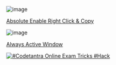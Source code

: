 ![image](https://user-images.githubusercontent.com/61316762/186152375-9ef8dc1d-828f-4279-9cf4-3fa07bd7c38e.png)

[Absolute Enable Right Click & Copy](https://chrome.google.com/webstore/detail/absolute-enable-right-cli/jdocbkpgdakpekjlhemmfcncgdjeiika)

![image](https://user-images.githubusercontent.com/61316762/186152626-f205a7e7-db61-478b-af1c-f68bf4a1ca54.png)

[Always Active Window](https://chrome.google.com/webstore/detail/always-active-window-alwa/ehllkhjndgnlokhomdlhgbineffifcbj)

[![#Codetantra Online Exam Tricks #Hack](https://user-images.githubusercontent.com/61316762/186154044-e232850e-4a48-4dbd-9288-73bb59871ef0.png)](https://www.youtube.com/watch?v=V_4nYzG07jE "#Codetantra Online Exam Tricks #Hack")
